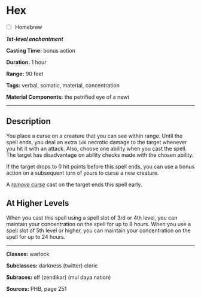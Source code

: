 # Hex

- [ ] Homebrew

***1st-level enchantment***

**Casting Time:** bonus action

**Duration:** 1 hour

**Range:** 90 feet

**Tags:** verbal, somatic, material, concentration

**Material Components:** the petrified eye of a newt

---

## Description
You place a curse on a creature that you can see within range.
Until the spell ends, you deal an extra `1d6` necrotic damage to the target whenever you hit it with an attack.
Also, choose one ability when you cast the spell.
The target has disadvantage on ability checks made with the chosen ability.

If the target drops to 0 hit points before this spell ends, you can use a bonus action on a subsequent turn of yours to curse a new creature.

A [*remove curse*](./remove-curse) cast on the target ends this spell early.

## At Higher Levels
When you cast this spell using a spell slot of 3rd or 4th level, you can maintain your concentration on the spell for up to 8 hours.
When you use a spell slot of 5th level or higher, you can maintain your concentration on the spell for up to 24 hours.

---

**Classes:** warlock

**Subclasses:** darkness (twitter) cleric

**Subraces:** elf (zendikar) (mul daya nation)

**Sources:** PHB, page 251
